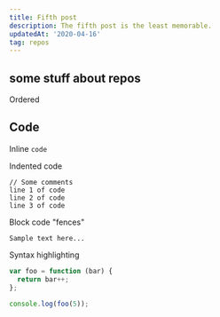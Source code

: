 ```yaml
---
title: Fifth post
description: The fifth post is the least memorable.
updatedAt: '2020-04-16'
tag: repos
---
```

## some stuff about repos

Ordered



## Code

Inline `code`

Indented code

    // Some comments
    line 1 of code
    line 2 of code
    line 3 of code


Block code "fences"

```
Sample text here...
```

Syntax highlighting

``` js
var foo = function (bar) {
  return bar++;
};

console.log(foo(5));
```
